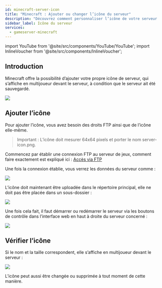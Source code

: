 ```yaml
---
id: minecraft-server-icon
title: "Minecraft : Ajouter ou changer l’icône du serveur"
description: "Découvrez comment personnaliser l’icône de votre serveur Minecraft pour l’affichage en multijoueur et améliorer l’apparence de votre serveur → En savoir plus maintenant"
sidebar_label: Icône du serveur
services:
  - gameserver-minecraft
---
```


import YouTube from '@site/src/components/YouTube/YouTube';
import InlineVoucher from '@site/src/components/InlineVoucher';


## Introduction
Minecraft offre la possibilité d’ajouter votre propre icône de serveur, qui s’affiche en multijoueur devant le serveur, à condition que le serveur ait été sauvegardé.

![](https://screensaver01.zap-hosting.com/index.php/s/zFQLZmRrLWrKN7r/preview)

<YouTube videoId="m5mpKcd9Ur0" imageSrc="https://screensaver01.zap-hosting.com/index.php/s/5EzyAm8SzqDemqf/preview" title="Comment changer l’ICÔNE de votre serveur Minecraft" description="Vous comprenez mieux en voyant les choses en action ? On a ce qu’il vous faut ! Plongez dans notre vidéo qui vous explique tout. Que vous soyez pressé ou que vous préfériez apprendre de la manière la plus fun possible !"/>

<InlineVoucher />

## Ajouter l’icône

Pour ajouter l’icône, vous avez besoin des droits FTP ainsi que de l’icône elle-même.

>Important : L’icône doit mesurer 64x64 pixels et porter le nom server-icon.png.

Commencez par établir une connexion FTP au serveur de jeux, comment faire exactement est expliqué ici : [Accès via FTP](gameserver-ftpaccess.md)

Une fois la connexion établie, vous verrez les données du serveur comme :

![](https://screensaver01.zap-hosting.com/index.php/s/jKDxAfWzgiepiTE/preview)

L’icône doit maintenant être uploadée dans le répertoire principal, elle ne doit pas être placée dans un sous-dossier :

![](https://screensaver01.zap-hosting.com/index.php/s/dNWE4W5KQ8XgsQs/preview)

Une fois cela fait, il faut démarrer ou redémarrer le serveur via les boutons de contrôle dans l’interface web en haut à droite du serveur concerné :

![](https://screensaver01.zap-hosting.com/index.php/s/D4RGqboisxJoBa9/preview)

## Vérifier l’icône

Si le nom et la taille correspondent, elle s’affiche en multijoueur devant le serveur :

![](https://screensaver01.zap-hosting.com/index.php/s/qzoySiJAPReZDfc/preview)

L’icône peut aussi être changée ou supprimée à tout moment de cette manière.

<InlineVoucher />